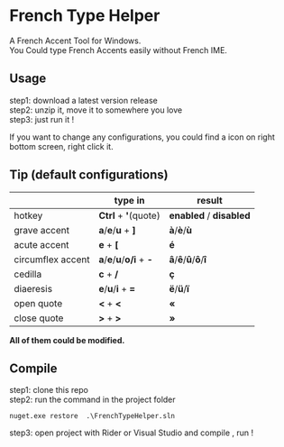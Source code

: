 ﻿# French Type Helper

A French Accent Tool for Windows.  
You Could type French Accents easily without French IME.

## Usage 
step1: download a latest version release  
step2: unzip it, move it to somewhere you love  
step3: just run it !  

If you want to change any configurations, you could find a icon on right bottom screen, right click it.


## Tip (default configurations)
|               | type in         | result             |
|-------------------|-----------------|--------------------|
| hotkey            | **Ctrl** + **'**(quote) | **enabled** / **disabled** |
| grave accent      | **a**/**e**/**u** + **]**   |        **à**/**è**/**ù**           |
| acute accent      | **e** + **[**           |          **é**             |
| circumflex accent | **a**/**e**/**u**/**o/i** + **-**  |           **â**/**ê**/**û**/**ô**/**î**         |
| cedilla           | **c** + **/**          |           **ç**            |
| diaeresis         | **e**/**u**/**i** + **=**       |         **ë**/**ü**/**ï**           |
| open quote        | **<** + **<**           |              **«**       |
| close quote       | **>** + **>**           |       **»**              |

**All of them could be modified.**

## Compile
step1: clone this repo  
step2: run the command in the project folder
```shell
nuget.exe restore  .\FrenchTypeHelper.sln
```
step3: open project with Rider or Visual Studio  and compile , run !
